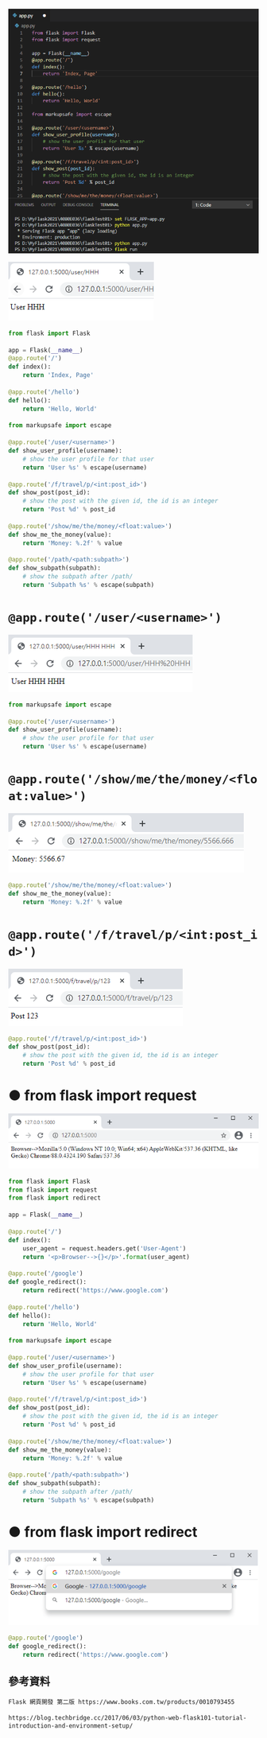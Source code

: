 ![1.伺服網頁程式設計(03-17)](https://github.com/ChengHan16/Cs4high_4080E036/blob/master/image/1.%E4%BC%BA%E6%9C%8D%E7%B6%B2%E9%A0%81%E7%A8%8B%E5%BC%8F%E8%A8%AD%E8%A8%88(03-17).PNG)

![2.伺服網頁程式設計(03-17)](https://github.com/ChengHan16/Cs4high_4080E036/blob/master/image/2.%E4%BC%BA%E6%9C%8D%E7%B6%B2%E9%A0%81%E7%A8%8B%E5%BC%8F%E8%A8%AD%E8%A8%88(03-17).PNG)
```python
from flask import Flask

app = Flask(__name__)
@app.route('/')
def index():
    return 'Index, Page'

@app.route('/hello')
def hello():
    return 'Hello, World'

from markupsafe import escape

@app.route('/user/<username>')
def show_user_profile(username):
    # show the user profile for that user
    return 'User %s' % escape(username)

@app.route('/f/travel/p/<int:post_id>')
def show_post(post_id):
    # show the post with the given id, the id is an integer
    return 'Post %d' % post_id

@app.route('/show/me/the/money/<float:value>')
def show_me_the_money(value):
    return 'Money: %.2f' % value

@app.route('/path/<path:subpath>')
def show_subpath(subpath):
    # show the subpath after /path/
    return 'Subpath %s' % escape(subpath)
```
# `@app.route('/user/<username>')`
![3.伺服網頁程式設計(03-17)](https://github.com/ChengHan16/Cs4high_4080E036/blob/master/image/3.%E4%BC%BA%E6%9C%8D%E7%B6%B2%E9%A0%81%E7%A8%8B%E5%BC%8F%E8%A8%AD%E8%A8%88(03-17).PNG)
```python
from markupsafe import escape

@app.route('/user/<username>')
def show_user_profile(username):
    # show the user profile for that user
    return 'User %s' % escape(username)
```
# `@app.route('/show/me/the/money/<float:value>')`
![5.伺服網頁程式設計(03-17)](https://github.com/ChengHan16/Cs4high_4080E036/blob/master/image/5.%E4%BC%BA%E6%9C%8D%E7%B6%B2%E9%A0%81%E7%A8%8B%E5%BC%8F%E8%A8%AD%E8%A8%88(03-17).PNG)
```python
@app.route('/show/me/the/money/<float:value>')
def show_me_the_money(value):
    return 'Money: %.2f' % value
```
# `@app.route('/f/travel/p/<int:post_id>')`
![4.伺服網頁程式設計(03-17)](https://github.com/ChengHan16/Cs4high_4080E036/blob/master/image/4.%E4%BC%BA%E6%9C%8D%E7%B6%B2%E9%A0%81%E7%A8%8B%E5%BC%8F%E8%A8%AD%E8%A8%88(03-17).PNG)
```python
@app.route('/f/travel/p/<int:post_id>')
def show_post(post_id):
    # show the post with the given id, the id is an integer
    return 'Post %d' % post_id
```
# ● from flask import request
![6.伺服網頁程式設計(03-17)](https://github.com/ChengHan16/Cs4high_4080E036/blob/master/image/6.%E4%BC%BA%E6%9C%8D%E7%B6%B2%E9%A0%81%E7%A8%8B%E5%BC%8F%E8%A8%AD%E8%A8%88(03-17).PNG)
```python
from flask import Flask
from flask import request
from flask import redirect

app = Flask(__name__)

@app.route('/')
def index():
    user_agent = request.headers.get('User-Agent')
    return '<p>Browser-->{}</p>'.format(user_agent)

@app.route('/google')
def google_redirect():
    return redirect('https://www.google.com')

@app.route('/hello')
def hello():
    return 'Hello, World'

from markupsafe import escape

@app.route('/user/<username>')
def show_user_profile(username):
    # show the user profile for that user
    return 'User %s' % escape(username)

@app.route('/f/travel/p/<int:post_id>')
def show_post(post_id):
    # show the post with the given id, the id is an integer
    return 'Post %d' % post_id

@app.route('/show/me/the/money/<float:value>')
def show_me_the_money(value):
    return 'Money: %.2f' % value

@app.route('/path/<path:subpath>')
def show_subpath(subpath):
    # show the subpath after /path/
    return 'Subpath %s' % escape(subpath)
```
# ● from flask import redirect
![7.伺服網頁程式設計(03-17)](https://github.com/ChengHan16/Cs4high_4080E036/blob/master/image/7.%E4%BC%BA%E6%9C%8D%E7%B6%B2%E9%A0%81%E7%A8%8B%E5%BC%8F%E8%A8%AD%E8%A8%88(03-17).PNG)
```python
@app.route('/google')
def google_redirect():
    return redirect('https://www.google.com')
```
## 參考資料
```
Flask 網頁開發 第二版 https://www.books.com.tw/products/0010793455

https://blog.techbridge.cc/2017/06/03/python-web-flask101-tutorial-introduction-and-environment-setup/
```
